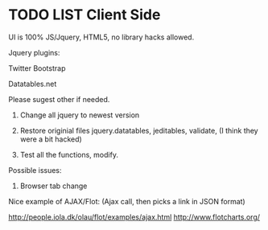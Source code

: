 TODO LIST Client Side
=========

UI is 100% JS/Jquery, HTML5, no library hacks allowed. 

Jquery plugins:
  
  Twitter Bootstrap
  
  Datatables.net
  

Please sugest other if needed.


1. Change all jquery to newest version

2. Restore originial files jquery.datatables, jeditables, validate, (I think they were a bit hacked)

3. Test all the functions, modify.

Possible issues: 

1. Browser tab change

Nice example of AJAX/Flot: (Ajax call, then picks a link in JSON format)

http://people.iola.dk/olau/flot/examples/ajax.html
http://www.flotcharts.org/

